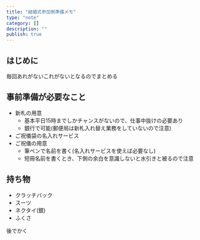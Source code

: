 ```yaml
---
title: "結婚式参加側準備メモ"
type: "note"
category: []
description: ""
publish: true
---
```



## はじめに

毎回あれがないこれがないとなるのでまとめる

## 事前準備が必要なこと

* 新札の用意
  * 基本平日15時までしかチャンスがないので、仕事中抜けの必要あり
  * 銀行で可能(郵便局は新札入れ替え業務をしていないので注意)
* ご祝儀袋の名入れサービス
* ご祝儀の用意
  * 筆ペンで名前を書く(名入れサービスを使えば必要なし)
  * 短冊名前を書くとき、下側の余白を意識しないと水引きと被るので注意


## 持ち物

* クラッチバック
* スーツ
* ネクタイ(銀)
* ふくさ


後でかく
